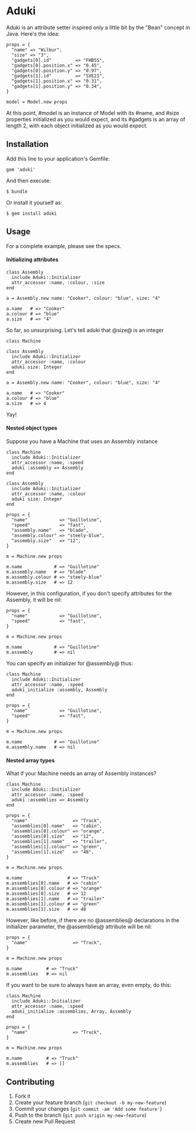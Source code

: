 # Aduki

Aduki is an attribute setter inspired only a little bit by the "Bean" concept in Java. Here's the idea:

    props = {
      "name" => "Wilbur",
      "size" => "3",
      "gadgets[0].id"         => "FHB5S",
      "gadgets[0].position.x" => "0.45",
      "gadgets[0].position.y" => "0.97",
      "gadgets[1].id"         => "SVE21",
      "gadgets[1].position.x" => "0.31",
      "gadgets[1].position.y" => "0.34",
    }

    model = Model.new props

At this point, #model is an instance of Model with its #name, and #size properties initialized as you would expect, and its #gadgets is an array of length 2, with each object initialized as you would expect.


## Installation

Add this line to your application's Gemfile:

    gem 'aduki'

And then execute:

    $ bundle

Or install it yourself as:

    $ gem install aduki

## Usage

For a complete example, please see the specs.

#### Initializing attributes

    class Assembly
      include Aduki::Initializer
      attr_accessor :name, :colour, :size
    end

    a = Assembly.new name: "Cooker", colour: "blue", size: "4"

    a.name   # => "Cooker"
    a.colour # => "blue"
    a.size   # => "4"

So far, so unsurprising. Let's tell aduki that @size@ is an integer

    class Machine

    class Assembly
      include Aduki::Initializer
      attr_accessor :name, :colour
      aduki size: Integer
    end

    a = Assembly.new name: "Cooker", colour: "blue", size: "4"

    a.name   # => "Cooker"
    a.colour # => "blue"
    a.size   # => 4

Yay!

#### Nested object types

Suppose you have a Machine that uses an Assembly instance

    class Machine
      include Aduki::Initializer
      attr_accessor :name, :speed
      aduki :assembly => Assembly
    end

    class Assembly
      include Aduki::Initializer
      attr_accessor :name, :colour
      aduki size: Integer
    end

    props = {
      "name"            => "Guillotine",
      "speed"           => "fast",
      "assembly.name"   => "blade",
      "assembly.colour" => "steely-blue",
      "assembly.size"   => "12",
    }

    m = Machine.new props

    m.name            # => "Guillotine"
    m.assembly.name   # => "blade"
    m.assembly.colour # => "steely-blue"
    m.assembly.size   # => 12

However, in this configuration, if you don't specify attributes for the Assembly, it will be nil:

    props = {
      "name"            => "Guillotine",
      "speed"           => "fast",
    }

    m = Machine.new props

    m.name            # => "Guillotine"
    m.assembly        # => nil

You can specify an initializer for @assembly@ thus:

    class Machine
      include Aduki::Initializer
      attr_accessor :name, :speed
      aduki_initialize :assembly, Assembly
    end

    props = {
      "name"            => "Guillotine",
      "speed"           => "fast",
    }

    m = Machine.new props

    m.name            # => "Guillotine"
    m.assembly.name   # => nil


#### Nested array types

What if your Machine needs an array of Assembly instances?

    class Machine
      include Aduki::Initializer
      attr_accessor :name, :speed
      aduki :assemblies => Assembly
    end

    props = {
      "name"                 => "Truck",
      "assemblies[0].name"   => "cabin",
      "assemblies[0].colour" => "orange",
      "assemblies[0].size"   => "12",
      "assemblies[1].name"   => "trailer",
      "assemblies[1].colour" => "green",
      "assemblies[1].size"   => "48",
    }

    m = Machine.new props

    m.name                 # => "Truck"
    m.assemblies[0].name   # => "cabin"
    m.assemblies[0].colour # => "orange"
    m.assemblies[0].size   # => 12
    m.assemblies[1].name   # => "trailer"
    m.assemblies[1].colour # => "green"
    m.assemblies[1].size   # => 48

However, like before, if there are no @assemblies@ declarations in the initializer parameter, the @assemblies@ attribute will be nil:

    props = {
      "name"                 => "Truck",
    }

    m = Machine.new props

    m.name         # => "Truck"
    m.assemblies   # => nil


If you want to be sure to always have an array, even empty, do this:

    class Machine
      include Aduki::Initializer
      attr_accessor :name, :speed
      aduki_initialize :assemblies, Array, Assembly
    end

    props = {
      "name"                 => "Truck",
    }

    m = Machine.new props

    m.name         # => "Truck"
    m.assemblies   # => []


## Contributing

1. Fork it
2. Create your feature branch (`git checkout -b my-new-feature`)
3. Commit your changes (`git commit -am 'Add some feature'`)
4. Push to the branch (`git push origin my-new-feature`)
5. Create new Pull Request
